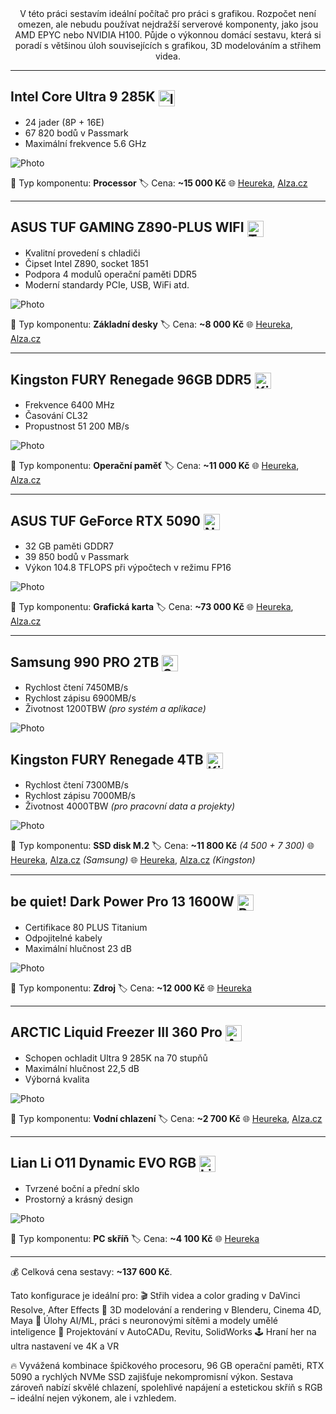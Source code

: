 <div align="center">
V této práci sestavím ideální počítač pro práci s grafikou. Rozpočet není omezen, ale nebudu používat nejdražší serverové komponenty, jako jsou AMD EPYC nebo NVIDIA H100. Půjde o výkonnou domácí sestavu, která si poradí s většinou úloh souvisejících s grafikou, 3D modelováním a střihem videa.
</div>

---

## Intel Core Ultra 9 285K <img src="logos/intel.webp" alt="Intel" width="26" height="26" style="vertical-align: middle;" />
  - 24 jader (8P + 16E)
  - 67 820 bodů v Passmark
  - Maximální frekvence 5.6 GHz

![Photo](components/processor.webp)

💾 Typ komponentu: **Processor**
🏷️ Cena: **~15 000 Kč**
🌐 [Heureka](https://procesory.heureka.cz/intel-core-ultra-9-285k-bx80768285k/#prehled), [Alza.cz](https://www.alza.cz/intel-core-ultra-9-285k-d12601692.htm)

---

## ASUS TUF GAMING Z890-PLUS WIFI <img src="logos/tuf_gaming.webp" alt="TUF_GAMING" width="26" height="26" style="vertical-align: middle;" />
  - Kvalitní provedení s chladiči
  - Čipset Intel Z890, socket 1851
  - Podpora 4 modulů operační paměti DDR5
  - Moderní standardy PCIe, USB, WiFi atd.

![Photo](components/motherboard.webp)

💾 Typ komponentu: **Základní desky**
🏷️ Cena: **~8 000 Kč**
🌐 [Heureka](https://zakladni-desky.heureka.cz/asus-tuf-gaming-z890-plus-wifi-90mb1iq0-m0eay0/#prehled/), [Alza.cz](https://www.alza.cz/asus-tuf-gaming-z890-plus-wifi-d12623505.htm)

---

## Kingston FURY Renegade 96GB DDR5 <img src="logos/kingston.webp" alt="Kingston" width="26" height="26" style="vertical-align: middle;" />
  - Frekvence 6400 MHz
  - Časování CL32
  - Propustnost 51 200 MB/s

![Photo](components/ram.webp)

💾 Typ komponentu: **Operační paměť**
🏷️ Cena: **~11 000 Kč**
🌐 [Heureka](https://pameti.heureka.cz/kingston-fury-renegade-ddr5-96gb-6000mhz-cl32-2x48gb-kf560c32rsk2-96/#prehled/), [Alza.cz](https://www.alza.cz/kingston-fury-96gb-kit-6000mt-s-ddr5-cl32-renegade-silver-xmp-d10868162.htm)

---

## ASUS TUF GeForce RTX 5090 <img src="logos/nvidia.webp" alt="NVIDIA" width="26" height="26" style="vertical-align: middle;" />
  - 32 GB paměti GDDR7
  - 39 850 bodů v Passmark
  - Výkon 104.8 TFLOPS při výpočtech v režimu FP16

![Photo](components/graphics_card.webp)

💾 Typ komponentu: **Grafická karta**
🏷️ Cena: **~73 000 Kč**
🌐 [Heureka](https://graficke-karty.heureka.cz/asus-tuf-gaming-geforce-rtx-5090-32gb-gddr7-90yv0ly1-m0na00/#prehled/), [Alza.cz](https://www.alza.cz/asus-tuf-geforce-rtx-5090-32g-gaming-d12783432.htm)

---

## Samsung 990 PRO 2TB <img src="logos/samsung.webp" alt="Samsung" height="26" style="vertical-align: middle;" />
  - Rychlost čtení 7450MB/s
  - Rychlost zápisu 6900MB/s
  - Životnost 1200TBW
*(pro systém a aplikace)*

![Photo](components/samsung_ssd.webp)

## Kingston FURY Renegade 4TB <img src="logos/kingston.webp" alt="Kingston" width="26" height="26" style="vertical-align: middle;" />
  - Rychlost čtení 7300MB/s
  - Rychlost zápisu 7000MB/s
  - Životnost 4000TBW
*(pro pracovní data a projekty)*

![Photo](components/kingston_ssd.webp)

💾 Typ komponentu: **SSD disk M.2**
🏷️ Cena: **~11 800 Kč** *(4 500 + 7 300)*
🌐 [Heureka](https://pevne-disky.heureka.cz/samsung-990-pro-2tb-mz-v9p2t0bw/#prehled/), [Alza.cz](https://www.alza.cz/samsung-990-pro-2tb-d7516910.htm) *(Samsung)*
🌐 [Heureka](https://pevne-disky.heureka.cz/kingston-fury-renegade-4tb-sfyrd-4000g/#prehled/), [Alza.cz](https://www.alza.cz/kingston-fury-renegade-nvme-4tb-d6817203.htm) *(Kingston)*

---

## be quiet! Dark Power Pro 13 1600W <img src="logos/be_quiet.webp" alt="Be_Quiet" height="26" style="vertical-align: middle;" />
  - Certifikace 80 PLUS Titanium
  - Odpojitelné kabely
  - Maximální hlučnost 23 dB

![Photo](components/power_supply.webp)

💾 Typ komponentu: **Zdroj**
🏷️ Cena: **~12 000 Kč**
🌐 [Heureka](https://zdroje.heureka.cz/be-quiet-dark-power-pro-13-1600w-bn332/#prehled/)

---

## ARCTIC Liquid Freezer III 360 Pro <img src="logos/arctic.webp" alt="Arctic" width="26" height="26" style="vertical-align: middle;" />
  - Schopen ochladit Ultra 9 285K na 70 stupňů
  - Maximální hlučnost 22,5 dB
  - Výborná kvalita

![Photo](components/cooling.webp)

💾 Typ komponentu: **Vodní chlazení**
🏷️ Cena: **~2 700 Kč**
🌐 [Heureka](https://chlazeni.heureka.cz/arctic-liquid-freezer-iii-pro-360-acfre00180a_2/#prehled/), [Alza.cz](https://www.alza.cz/arctic-liquid-freezer-iii-360-pro-black-levne-d12920035.htm)

---

## Lian Li O11 Dynamic EVO RGB <img src="logos/lian_li.webp" alt="Lian Li" width="26" height="26" style="vertical-align: middle;" />
  - Tvrzené boční a přední sklo
  - Prostorný a krásný design

![Photo](components/case.webp)

💾 Typ komponentu: **PC skříň**
🏷️ Cena: **~4 100 Kč**
🌐 [Heureka](https://pc-skrine.heureka.cz/lian-li-o11-dynamic-evo-rgb-tempered-glass-black/#prehled/)

---

💰 Celková cena sestavy: **~137 600 Kč**.

Tato konfigurace je ideální pro:
  🎬 Střih videa a color grading v DaVinci Resolve, After Effects
  🎨 3D modelování a rendering v Blenderu, Cinema 4D, Maya
  🧠 Úlohy AI/ML, práci s neuronovými sítěmi a modely umělé inteligence
  📐 Projektování v AutoCADu, Revitu, SolidWorks
  🕹️ Hraní her na ultra nastavení ve 4K a VR

🔥 Vyvážená kombinace špičkového procesoru, 96 GB operační paměti, RTX 5090 a rychlých NVMe SSD zajišťuje nekompromisní výkon. Sestava zároveň nabízí skvělé chlazení, spolehlivé napájení a estetickou skříň s RGB – ideální nejen výkonem, ale i vzhledem.